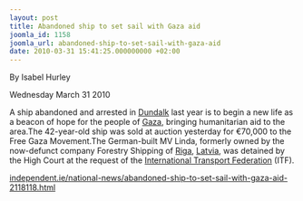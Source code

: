 ```yaml
---
layout: post
title: Abandoned ship to set sail with Gaza aid
joomla_id: 1158
joomla_url: abandoned-ship-to-set-sail-with-gaza-aid
date: 2010-03-31 15:41:25.000000000 +02:00
---
```

<div>
<p>By Isabel Hurley</p>
<p>Wednesday March 31 2010</p>
</div>

<p>A ship abandoned and arrested in <a title="Dundalk (County Louth)" href="http://www.independent.ie/topics/Dundalk+%28County+Louth%29">Dundalk</a> last year is to begin a new life as a beacon of  hope for the people of <a title="Gaza Strip" href="http://www.independent.ie/topics/Gaza+Strip">Gaza</a>, bringing humanitarian aid to the area.The 42-year-old ship was  sold at auction yesterday for €70,000 to the Free Gaza Movement.The German-built MV Linda, formerly owned by the now-defunct company Forestry Shipping of <a title="Riga" href="http://www.independent.ie/topics/Riga">Riga</a>, <a title="Latvia" href="http://www.independent.ie/topics/Latvia">Latvia</a>, was detained by the High Court at the request of the <a title="International Transport Federation" href="http://www.independent.ie/topics/International+Transport+Federation">International Transport Federation</a> (ITF).</p>
<p><a href="independent.ie/national-news/abandoned-ship-to-set-sail-with-gaza-aid-2118118.html">independent.ie/national-news/abandoned-ship-to-set-sail-with-gaza-aid-2118118.html</a></p>
